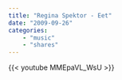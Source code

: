 ```yaml
---
title: "Regina Spektor - Eet"
date: "2009-09-26"
categories:
    - "music"
    - "shares"
---
```


{{< youtube MMEpaVL_WsU >}}
